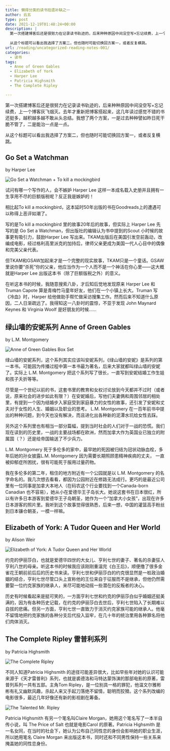 ```yaml
---
title: 懒得分类的读书拾遗补缺之一
author: 云五
type: post
date: 2021-12-19T01:48:24+00:00
description: |
  第一次搭建博客后还是很努力在记录读书轨迹的，后来种种原因中间没空写+忘记续费，上一个博客灰飞烟灭。去年才重新把博客搭起来，这几年读过感觉不错的书还挺多，越积越多越不敢从头总结。我想了两个方案，一是过去种种譬如昨日死干脆不管了，二是能治一点是一点。
  
  从这个标题可以看出我选择了方案二，但也随时可能切换回方案一，或者反复横跳。
url: /reading/uncategorized-reading-notes-001/
categories:
  - 读书
tags:
  - Anne of Green Gables
  - Elizabeth of York
  - Harper Lee
  - Patricia Highsmith
  - The Complete Ripley

---
```

第一次搭建博客后还是很努力在记录读书轨迹的，后来种种原因中间没空写+忘记续费，上一个博客灰飞烟灭。去年才重新把博客搭起来，这几年读过感觉不错的书还挺多，越积越多越不敢从头总结。我想了两个方案，一是过去种种譬如昨日死干脆不管了，二是能治一点是一点。

从这个标题可以看出我选择了方案二，但也随时可能切换回方案一，或者反复横跳。

## Go Set a Watchman

by Harper Lee

![Go Set a Watchman + To kill a mockingbird](https://media.go5.dev/go5media/media_attachments/files/107/470/647/893/700/130/original/5dba28093a2b0f98.png)

试问有哪一个写作的人，会不嫉妒 Harper Lee 这样一本成名载入史册并且拥有一生享用不尽的巨额版税呢？反正我是嫉妒的！

相比起To kill a mockingbird，这本延时50年出版的书在Goodreads上的遭遇可以称得上恶评如潮了。

写的是To kill a mockingbird 里的故事20年后的故事，但实际上 Harper Lee 先写的是 Go Set a Watchman，但出版社的编辑认为书中提到的Scout 小时候的故事更有吸引力，鼓励Harper Lee 写出来。TKAM出版后在美国引发空前轰动，改编成电影，经过格利高里派克的加持后，律师父亲更成为美国一代人心目中的偶像和完美父亲代表。

但TKAM和GSAW加起来才是一个完整的现实故事，TKAM只是一个童话。GSAW里说你要“杀死”你的父亲，他应当作为一个人而不是一个神活在你心里——这大概就是Harper Lee 出版这本书（除了巨额版税之外）的意义。

在听这本书的时候，我随意搜索八卦，才后知后觉地发现原来 Harper Lee 和 Truman Capote 算是青梅竹马童年好友，他们在一个小镇上长大。Truman 写《冷血》时，Harper 给他做助手帮忙做采访搜集工作。然而后来不知道什么原因，二人日渐疏远了。我得知这一八卦时的震惊，不亚于发现 John Maynard Keynes 和 Virginia Woolf 是好朋友的时候……

## 绿山墙的安妮系列 Anne of Green Gables

by L.M. Montgomery

![Anne of Green Gables Box Set](https://media.go5.dev/go5media/media_attachments/files/107/470/644/111/395/200/original/1cc1fe212c1ad625.jpeg)

绿山墙的安妮系列，这个系列其实应该叫安妮系列，《绿山墙的安妮》是系列的第一本书。可能因为传播过程中第一本书最为著名，后来大家就都叫绿山墙的安妮了。实际上 L.M. Montgomery 把这个系列写了很长，一直写到安妮结婚工作生娃和孩子夭折等等。

尽管是一个世纪以前的书，这套书里的教育和女权讨论放到今天都并不过时（或者说，原来社会的进步如此有限？）在安妮婚后，写他们夫妻俩和周围邻居的相处里，有提到一个因为结婚步入家庭受到家庭暴力的女性的故事，还引发了安妮和丈夫对于女性的人生、婚姻以及职业的思考。 L.M. Montgomery 在一百年前书中提出的种种问题，到今天也没有解决，而且进化出各种新的泥潭水坑给女性去踩。

另外这个系列里也有相当一部分篇幅，提到当时社会的人们对于一战的恐慌。我们现在读到的历史里，一战的主要战场都在欧洲，然而加拿大作为英国业已独立的附属国（？）还是给帝国输送了不少兵力。

L.M. Montgomery 死于多伦多的家中，最早她的死因被归结为冠状动脉血栓，多年后她的孙女披露L.M. Montgomery 因为需要长期照顾患精神疾病的丈夫， 一直被抑郁症所困扰，很有可能死于服用过量药物。

我在多伦多的第二年，租住的地方附近有一个公园就是以 L.M. Montgomery 的名字命名的。我几次想去看看，都因为公园附近在修路无法成行。更巧的是最近公司里有一位同事是加拿大本地人（在码农这个行业要找到一个Canada-born Canadian 也不容易），她从小在爱德华王子岛长大。她说这套书在日本很红，所以有许多日本游客到爱德华王子岛朝圣，她作为一个“加拿大小女孩”，出现在许多日本游客的照片里。我听到这个故事觉得很熟悉，后来一想，中国的灌篮高手粉丝到日本镰仓朝圣，一模一样嘛。

## Elizabeth of York: A Tudor Queen and Her World

by Alison Weir

![Elizabeth of York: A Tudor Queen and Her World](https://media.go5.dev/go5media/media_attachments/files/107/470/666/639/738/745/original/df1b33f017d7330e.jpeg)

约克的伊丽莎白，也就是爱德华四世的大女儿、亨利七世的妻子、著名的杀妻狂人亨利八世的母亲。听这本书的时候我应该刚刚重温完《白王后》，顺便撸了很多金雀花王朝前前后后的历史书来读。亨利七世和伊丽莎白的约克很显然是一桩政治婚姻的结合，亨利七世尽管口头上宣称他的王位来自于征服而不是继承，但他仍然需要娶一位约克家族的继承人，来尽可能地动摇一些潜在的反叛者的决心。

历史有时候看起来是挺可笑的，一方面亨利七世和约克的伊丽莎白似乎婚姻还挺美满的，因为有各种历史记载，在约克的伊丽莎白去世后，亨利七世陷入了长期难以自拔的悲痛。但另一方面，亨利七世一直致力于消灭约克家族可能的继承人。他毫不留情地把约克家族的各种分支后代投入监牢，在几十年的统治里用各种罪名将他们肉体消灭。

## The Complete Ripley 雷普利系列

by Patricia Highsmith

![The Complete Ripley](https://media.go5.dev/go5media/media_attachments/files/107/470/666/474/784/981/original/f60aa25187fab873.jpeg)

不同人知道Patricia Highsmith 的途径可能差异很大，比如早些年对她的认识可能来源于《天才雷普利》系列，也就是裘德洛和马特达蒙饰演的那部电影的原著，雷普列系列一共有五部。主角Tom Ripley，是一位别具一格的罪犯，他温文尔雅彬彬有礼又幽默风趣，杀起人来又手起刀落绝不留情，聪明而狡猾。这个系列改编的电影很多，最近几年好像还有新的影视剧在筹备。

![The Talented Mr. Ripley](https://media.go5.dev/go5media/media_attachments/files/107/470/666/640/232/062/original/662dc9493f25a3fa.jpeg)

Patricia Highsmith 有另一个笔名叫Claire Morgan，她用这个笔名写了一本半自传小说，叫 The Price of Salt 也就是电影Carol 的原著。Patricia Highsmith 是一名女同，在当时的社会下，她认为公布自己同性恋的身份会影响她的职业生涯，所以她用笔名 Claire Morgan 来出版这本书，同时还和不同男性保持一些关系来掩盖她的同性恋身份。

